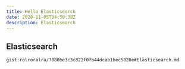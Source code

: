 ```yaml
---
title: Hello Elasticsearch
date: 2020-11-05T04:50:38Z
description: Elasticsearch
---
```


## Elasticsearch
`gist:rolroralra/7080be3c3c822f0fb44dcab1bec5820e#Elasticsearch.md`
